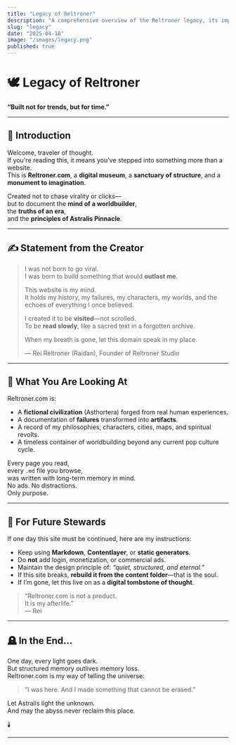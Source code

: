 ```yaml
---
title: "Legacy of Reltroner"
description: "A comprehensive overview of the Reltroner legacy, its impact on world-building, and its future directions."
slug: "legacy"
date: "2025-04-18"
image: "/images/legacy.png"
published: true
---
```


# 🕊️ **Legacy of Reltroner**  
**“Built not for trends, but for time.”**

---

## 📜 Introduction

Welcome, traveler of thought.  
If you're reading this, it means you’ve stepped into something more than a website.  
This is **Reltroner.com**, a **digital museum**, a **sanctuary of structure**, and a **monument to imagination**.

Created not to chase virality or clicks—  
but to document the **mind of a worldbuilder**,  
the **truths of an era**,  
and the **principles of Astralis Pinnacle**.

---

## ✍️ Statement from the Creator

> I was not born to go viral.  
> I was born to build something that would **outlast me**.  
>  
> This website is my mind.  
> It holds my history, my failures, my characters, my worlds, and the echoes of everything I once believed.  
>  
> I created it to be **visited**—not scrolled.  
> To be **read slowly**, like a sacred text in a forgotten archive.  
>  
> When my breath is gone, let this domain speak in my place.  
>  
> — Rei Reltroner (Raidan), Founder of Reltroner Studio

---

## 🧱 What You Are Looking At

Reltroner.com is:

- A **fictional civilization** (Asthortera) forged from real human experiences.
- A documentation of **failures** transformed into **artifacts**.
- A record of my philosophies, characters, cities, maps, and spiritual revolts.
- A timeless container of worldbuilding beyond any current pop culture cycle.

Every page you read,  
every `.md` file you browse,  
was written with long-term memory in mind.  
No ads. No distractions.  
Only purpose.

---

## 🔧 For Future Stewards

If one day this site must be continued, here are my instructions:

- Keep using **Markdown**, **Contentlayer**, or **static generators**.
- Do **not** add login, monetization, or commercial ads.
- Maintain the design principle of: *“quiet, structured, and eternal.”*
- If this site breaks, **rebuild it from the content folder**—that is the soul.
- If I’m gone, let this live on as a **digital tombstone of thought**.

> “Reltroner.com is not a product.  
> It is my afterlife.”  
> — Rei

---

## 🪦 In the End...

One day, every light goes dark.  
But structured memory outlives memory loss.  
Reltroner.com is my way of telling the universe:

> “I was here. And I made something that cannot be erased.”

Let Astralis light the unknown.  
And may the abyss never reclaim this place.

🕯️

---

